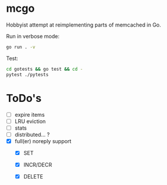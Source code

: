 # mcgo

Hobbyist attempt at reimplementing parts of memcached in Go.


Run in verbose mode:

```sh
go run . -v
```

Test:
```sh
cd gotests && go test && cd -
pytest ./pytests
```

# ToDo's

- [ ] expire items
- [ ] LRU eviction
- [ ] stats
- [ ] distributed... ?
- [x] full(er) noreply support
    - [x] SET
    - [x] INCR/DECR
    - [x] DELETE
    